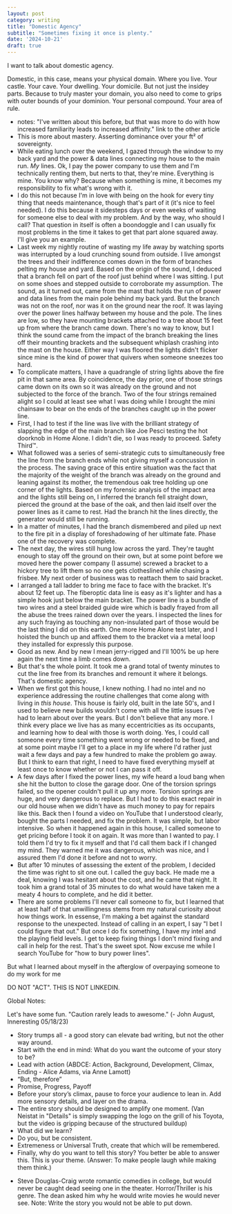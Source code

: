 ```yaml
---
layout: post
category: writing
title: "Domestic Agency"
subtitle: "Sometimes fixing it once is plenty."
date: '2024-10-21'
draft: true
---
```


I want to talk about domestic agency. 

Domestic, in this case, means your physical domain. Where you live. Your castle. Your cave. Your dwelling. Your domicile. But not just the insidey parts. Because to truly master your domain, you also need to come to grips with outer bounds of your dominion. Your personal compound. Your area of rule.

- notes: "I've written about this before, but that was more to do with how increased familiarity leads to increased affinity." link to the other article
- This is more about mastery. Asserting dominance over your ft² of sovereignty.
- While eating lunch over the weekend, I gazed through the window to my back yard and the power & data lines connecting my house to the main run. _My_ lines. Ok, I pay the power company to use them and I'm technically renting them, but nerts to that, they're mine. Everything is mine. You know why? Because when something is mine, it becomes my responsibility to fix what's wrong with it.
- I do this not because I'm in love with being on the hook for every tiny thing that needs maintenance, though that's part of it (it's nice to feel needed). I do this because it sidesteps days or even weeks of waiting for someone else to deal with my problem. And by the way, who should I call? That question in itself is often a boondoggle and I can usually fix most problems in the time it takes to get that part alone squared away. I'll give you an example.
- Last week my nightly routine of wasting my life away by watching sports was interrupted by a loud crunching sound from outside. I live amongst the trees and their indifference comes down in the form of branches pelting my house and yard. Based on the origin of the sound, I deduced that a branch fell on part of the roof just behind where I was sitting. I put on some shoes and stepped outside to corroborate my assumption. The sound, as it turned out, came from the mast that holds the run of power and data lines from the main pole behind my back yard. But the branch was not on the roof, nor was it on the ground near the roof. It was laying over the power lines halfway between my house and the pole. The lines are low, so they have mounting brackets attached to a tree about 15 feet up from where the branch came down. There's no way to know, but I think the sound came from the impact of the branch breaking the lines off their mounting brackets and the subsequent whiplash crashing into the mast on the house. Either way I was floored the lights didn't flicker since mine is the kind of power that quivers when someone sneezes too hard.
- To complicate matters, I have a quadrangle of string lights above the fire pit in that same area. By coincidence, the day prior, one of those strings came down on its own so it was already on the ground and not subjected to the force of the branch. Two of the four strings remained alight so I could at least see what I was doing while I brought the mini chainsaw to bear on the ends of the branches caught up in the power line.
- First, I had to test if the line was live with the brilliant strategy of slapping the edge of the main branch like Joe Pesci testing the hot doorknob in Home Alone. I didn't die, so I was ready to proceed. Safety Third™.
- What followed was a series of semi-strategic cuts to simultaneously free the line from the branch ends while not giving myself a concussion in the process. The saving grace of this entire situation was the fact that the majority of the weight of the branch was already on the ground and leaning against its mother, the tremendous oak tree holding up one corner of the lights. Based on my forensic analysis of the impact area and the lights still being on, I inferred the branch fell straight down, pierced the ground at the base of the oak, and then laid itself over the power lines as it came to rest. Had the branch hit the lines directly, the generator would still be running.
- In a matter of minutes, I had the branch dismembered and piled up next to the fire pit in a display of foreshadowing of her ultimate fate. Phase one of the recovery was complete.
- The next day, the wires still hung low across the yard. They're taught enough to stay off the ground on their own, but at some point before we moved here the power company (I assume) screwed a bracket to a hickory tree to lift them so no one gets clotheslined while chasing a frisbee. My next order of business was to reattach them to said bracket.
- I arranged a tall ladder to bring me face to face with the bracket. It's about 12 feet up. The fiberoptic data line is easy as it's lighter and has a simple hook just below the main bracket. The power line is a bundle of two wires and a steel braided guide wire which is badly frayed from all the abuse the trees rained down over the years. I inspected the lines for any such fraying as touching any non-insulated part of those would be the last thing I did on this earth. One more Home Alone test later, and I hoisted the bunch up and affixed them to the bracket via a metal loop they installed for expressly this purpose.
- Good as new. And by new I mean jerry-rigged and I'll 100% be up here again the next time a limb comes down.
- But that's the whole point. It took me a grand total of twenty minutes to cut the line free from its branches and remount it where it belongs. That's domestic agency. 
- When we first got this house, I knew nothing. I had no intel and no experience addressing the routine challenges that come along with living in _this house_. This house is fairly old, built in the late 50's, and I used to believe new builds wouldn't come with all the little issues I've had to learn about over the years. But I don't believe that any more. I think every place we live has as many eccentricities as its occupants, and learning how to deal with those is worth doing. Yes, I could call someone every time something went wrong or needed to be fixed, and at some point maybe I'll get to a place in my life where I'd rather just wait a few days and pay a few hundred to make the problem go away. But I think to earn that right, I need to have fixed everything myself at least once to know whether or not I can pass it off.
- A few days after I fixed the power lines, my wife heard a loud bang when she hit the button to close the garage door. One of the torsion springs failed, so the opener couldn't pull it up any more. Torsion springs are huge, and very dangerous to replace. But I had to do this exact repair in our old house when we didn't have as much money to pay for repairs like this. Back then I found a video on YouTube that I understood clearly, bought the parts I needed, and fix the problem. It was simple, but labor intensive. So when it happened again in this house, I called someone to get pricing before I took it on again. It was more than I wanted to pay. I told them I'd try to fix it myself and that I'd call them back if I changed my mind. They warned me it was dangerous, which was nice, and I assured them I'd done it before and not to worry.
- But after 10 minutes of assessing the extent of the problem, I decided the time was right to sit one out. I called the guy back. He made me a deal, knowing I was hesitant about the cost, and he came that night. It took him a grand total of 35 minutes to do what would have taken me a meaty 4 hours to complete, and he did it better. 
- There are some problems I'll never call someone to fix, but I learned that at least half of that unwillingness stems from my natural curiosity about how things work. In essense, I'm making a bet against the standard response to the unexpected. Instead of calling in an expert, I say "I bet I could figure that out." But once I do fix something, I have my intel and the playing field levels. I get to keep fixing things I don't mind fixing and call in help for the rest. That's the sweet spot. Now excuse me while I search YouTube for "how to bury power lines".





But what I learned about myself in the afterglow of overpaying someone to do my work for me

DO NOT "ACT". THIS IS NOT LINKEDIN.

Global Notes:

Let's have some fun. "Caution rarely leads to awesome." (- John August, Inneresting 05/18/23)

- Story trumps all - a good story can elevate bad writing, but not the other way around.
- Start with the end in mind: What do you want the outcome of your story to be?
- Lead with action (ABDCE: Action, Background, Development, Climax, Ending - Alice Adams, via Anne Lamott)
- “But, therefore”
- Promise, Progress, Payoff
- Before your story’s climax, pause to force your audience to lean in. Add more sensory details, and layer on the drama.
- The entire story should be designed to amplify one moment. (Van Neistat in "Details" is simply swapping the logo on the grill of his Toyota, but the video is gripping because of the structured buildup)
- What did we learn?
- Do you, but be consistent.
- Extremeness or Universal Truth, create that which will be remembered.
- Finally, why do you want to tell this story? You better be able to answer this. This is your theme. (Answer: To make people laugh while making them think.)

<!-- Candidate note -->
- Steve Douglas-Craig wrote romantic comedies in college, but would never be caught dead seeing one in the theater. Horror/Thriller is his genre. The dean asked him why he would write movies he would never see. Note: Write the story you would not be able to put down.